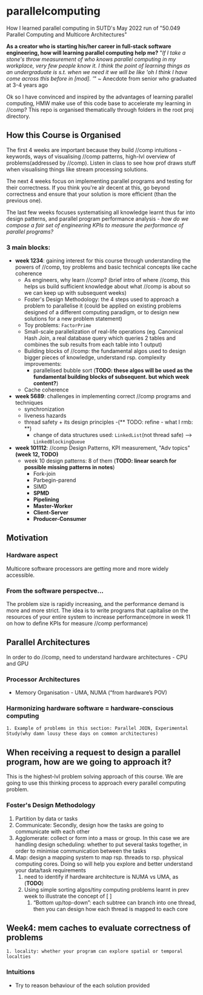 # parallelcomputing
How I learned parallel computing in SUTD's May 2022 run of "50.049 Parallel Computing and Multicore Architectures"

**As a creator who is starting his/her career in full-stack software engineering, how will learning parallel computing help me?**
"*If I take a stone's throw measurement of who knows parallel computing in my workplace, very few people know it. I think the point of learning things as an undergraduate is s.t. when we need it we will be like 'oh I think I have come across this before in [mod]. '*" ~ Anecdote from senior who graduated at 3-4 years ago  

Ok so I have convinced and inspired by the advantages of learning parallel computing, HMW make use of this code base to accelerate my learning in //comp? 
This repo is organised thematically through folders in the root proj directory.

## How this Course is Organised
The first 4 weeks are important because they build //comp intuitions - keywords, ways of visualising //comp patterns, high-lvl overview of problems(addressed by //comp). Listen in class to see how prof draws stuff when visualising things like stream processing solutions.

The next 4 weeks focus on implementing parallel programs and testing for their correctness. If you think you're alr decent at this, go beyond correctness and ensure that your solution is more efficient (than the previous one). 

The last few weeks focuses systematising all knowledge learnt thus far into design patterns, and parallel program performance analysis - *how do we compose a fair set of engineering KPIs to measure the performance of parallel programs?*
### 3 main blocks:
- **week 1234**: gaining interest for this course through understanding the powers of //comp, toy problems and basic technical concepts like cache coherence 
    - As engineers, why learn //comp? (brief intro of where //comp, this helps us build sufficient knowledge about what //comp is about so we can keep up with subsequent weeks)
    - Foster's Design Methodology: the 4 steps used to approach a problem to parallelise it (could be applied on existing problems designed of a different computing paradigm, or to design new solutions for a new problem statement) 
    - Toy problems: `FactorPrime`
    - Small-scale parallelization of real-life operations (eg. Canonical Hash Join, a real database query which queries 2 tables and combines the sub results from each table into 1 output) 
    - Building blocks of //comp: the fundamental algos used to design bigger pieces of knowledge, understand rsp. complexity improvements:
        - parallelised bubble sort
        (**TODO: these algos will be used as the fundamental building blocks of subsequent. but which week content?**) 
    - Cache coherence 
- **week 5689**: challenges in implementing correct //comp programs and techniques
  - synchronization
  - liveness hazards
  - thread safety + its design principles
    -(** TODO: refine - what I rmb: **)
      - change of data structures used: `LinkedList`(not thread safe) --> `LinkedBlockingQueue`
- **week 101112**: //comp Design Patterns, KPI measurement, "Adv topics"**(week 12, TODO)**
  - week 10 design patterns: 8 of them
  (**TODO: linear search for possible missing patterns in notes**)
    - Fork-join
    - Parbegin-parend 
    - SIMD
    - **SPMD**
    - **Pipelining**
    - **Master-Worker**
    - **Client-Server**
    - **Producer-Consumer**
## Motivation

### Hardware aspect
Multicore software processors are getting more and more widely accessible. 

### From the software perspectve...
The problem size is rapidly increasing, and the performance demand is more and more strict. The idea is to write programs that capitalise on the resources of your entire system to increase performance(more in week 11 on how to define KPIs for measure //comp performance)

## Parallel Architectures

In order to do //comp, need to understand hardware architectures - CPU and GPU
### Processor Architectures
- Memory Organisation - UMA, NUMA (“from hardware’s POV)
### Harmonizing hardware software = hardware-conscious computing 
    1. Example of problems in this section: Parallel JOIN, Experimental Study(why damn lousy these days on common architectures) 

## When receiving a request to design a parallel program, how are we going to approach it?
This is the highest-lvl problem solving approach of this course. We are going to use this thinking process to approach every parallel computing problem.
### Foster's Design Methodology
1. Partition by data or tasks
2. Communicate: Secondly, design how the tasks are going to communicate with each other
3. Agglomerate: collect or form into a mass or group. In this case we are handling design scheduling: whether to put several tasks together, in order to minimise communication between the tasks
4. Map: design a mapping system to map rsp. threads to rsp. physical computing cores. Doing so will help you explore and better understand your data/task requirements
   1. need to identify if hardware architecture is NUMA vs UMA, as (**TODO**)
   2. Using simple sorting algos/tiny computing problems learnt in prev week to illustrate the concept of [ ] 
      1. “Bottom up/top-down”: each subtree can branch into one thread, then you can design how each thread is mapped to each core
## Week4: mem caches to evaluate correctness of problems
    1. locality: whether your program can explore spatial or temporal localties
### Intuitions 
- Try to reason behaviour of the each solution provided 
